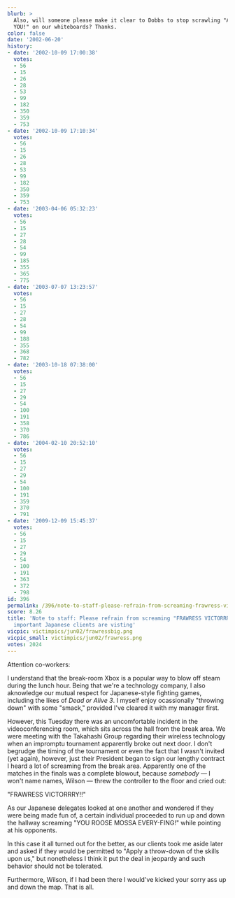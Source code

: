 ```yaml
---
blurb: >
  Also, will someone please make it clear to Dobbs to stop scrawling "A WINNER IS
  YOU!" on our whiteboards? Thanks.
color: false
date: '2002-06-20'
history:
- date: '2002-10-09 17:00:38'
  votes:
  - 56
  - 15
  - 26
  - 28
  - 53
  - 99
  - 182
  - 350
  - 359
  - 753
- date: '2002-10-09 17:10:34'
  votes:
  - 56
  - 15
  - 26
  - 28
  - 53
  - 99
  - 182
  - 350
  - 359
  - 753
- date: '2003-04-06 05:32:23'
  votes:
  - 56
  - 15
  - 27
  - 28
  - 54
  - 99
  - 185
  - 355
  - 365
  - 775
- date: '2003-07-07 13:23:57'
  votes:
  - 56
  - 15
  - 27
  - 28
  - 54
  - 99
  - 188
  - 355
  - 368
  - 782
- date: '2003-10-18 07:38:00'
  votes:
  - 56
  - 15
  - 27
  - 29
  - 54
  - 100
  - 191
  - 358
  - 370
  - 786
- date: '2004-02-10 20:52:10'
  votes:
  - 56
  - 15
  - 27
  - 29
  - 54
  - 100
  - 191
  - 359
  - 370
  - 791
- date: '2009-12-09 15:45:37'
  votes:
  - 56
  - 15
  - 27
  - 29
  - 54
  - 100
  - 191
  - 363
  - 372
  - 798
id: 396
permalink: /396/note-to-staff-please-refrain-from-screaming-frawress-victorrry-whenever-important-japanese-clients-are-visting/
score: 8.26
title: 'Note to staff: Please refrain from screaming "FRAWRESS VICTORRRY" whenever
  important Japanese clients are visting'
vicpic: victimpics/jun02/frawressbig.png
vicpic_small: victimpics/jun02/frawress.png
votes: 2024
---
```


Attention co-workers:

I understand that the break-room Xbox is a popular way to blow off steam
during the lunch hour. Being that we're a technology company, I also
aknowledge our mutual respect for Japanese-style fighting games,
including the likes of *Dead or Alive 3*. I myself enjoy ocassionally
"throwing down" with some "smack," provided I've cleared it with my
manager first.

However, this Tuesday there was an uncomfortable incident in the
videoconferencing room, which sits across the hall from the break area.
We were meeting with the Takahashi Group regarding their wireless
technology when an impromptu tournament apparently broke out next door.
I don't begrudge the timing of the tournament or even the fact that I
wasn't invited (yet again), however, just their President began to sign
our lengthy contract I heard a lot of screaming from the break area.
Apparently one of the matches in the finals was a complete blowout,
because *somebody* — I won't name names, Wilson — threw the controller
to the floor and cried out:

"FRAWRESS VICTORRRY!!"

As our Japanese delegates looked at one another and wondered if they
were being made fun of, a certain individual proceeded to run up and
down the hallway screaming "YOU ROOSE MOSSA EVERY-FING!" while pointing
at his opponents.

In this case it all turned out for the better, as our clients took me
aside later and asked if they would be permitted to "Apply a throw-down
of the skills upon us," but nonetheless I think it put the deal in
jeopardy and such behavior should not be tolerated.

Furthermore, Wilson, if I had been there I would've kicked your sorry
ass up and down the map. That is all.